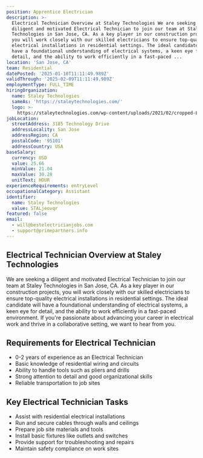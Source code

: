 ```yaml
---
position: Apprentice Electrician
description: >-
  Electrical Technician Overview at Staley Technologies We are seeking a
  diligent and motivated Electrical Technician to join our team at Staley
  Technologies in San Jose, CA. As a key player in our construction projects,
  you will work closely with our skilled electricians to ensure top-quality
  electrical installations in residential settings. The ideal candidate will
  have a foundational understanding of electrical systems, a keen eye for
  detail, and the ability to work efficiently in a fast-paced ...
location: 'San Jose, CA'
team: Residential
datePosted: '2025-01-10T11:11:49.989Z'
validThrough: '2025-02-09T11:11:49.989Z'
employmentType: FULL_TIME
hiringOrganization:
  name: Staley Technologies
  sameAs: 'https://staleytechnologies.com/'
  logo: >-
    https://staleytechnologies.com/wp-content/uploads/2021/02/cropped-Logo_StaleyTechnologies.png
jobLocation:
  streetAddress: 3185 Technology Drive
  addressLocality: San Jose
  addressRegion: CA
  postalCode: '95101'
  addressCountry: USA
baseSalary:
  currency: USD
  value: 25.66
  minValue: 21.04
  maxValue: 30.28
  unitText: HOUR
experienceRequirements: entryLevel
occupationalCategory: Assistant
identifier:
  name: Staley Technologies
  value: STALjeovqr
featured: false
email:
  - will@bestelectricianjobs.com
  - support@primepartners.info
---
```




## Electrical Technician Overview at Staley Technologies
We are seeking a diligent and motivated Electrical Technician to join our team at Staley Technologies in San Jose, CA. As a key player in our construction projects, you will work closely with our skilled electricians to ensure top-quality electrical installations in residential settings. The ideal candidate will have a foundational understanding of electrical systems, a keen eye for detail, and the ability to work efficiently in a fast-paced environment. If you're passionate about advancing your career in electrical work and thrive in a collaborative setting, we want to hear from you.

## Requirements for Electrical Technician
- 0-2 years of experience as an Electrical Technician
- Basic knowledge of residential wiring and circuits
- Ability to handle tools such as pliers and drills
- Strong attention to detail and good organizational skills
- Reliable transportation to job sites

## Key Electrical Technician Tasks
- Assist with residential electrical installations
- Run and secure cables through walls and ceilings
- Prepare job site materials and tools
- Install basic fixtures like outlets and switches
- Provide support for troubleshooting and repairs
- Maintain safety compliance on work sites